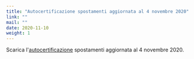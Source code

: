 ```yaml
---
title: "Autocertificazione spostamenti aggiornata al 4 novembre 2020"
link: ""
mail: ""
date: 2020-11-10
weight: 1
---
```


Scarica l'[autocertificazione](/documents/autocertificazione_per_gli_spostamenti_agg_4_11_2020.pdf/) spostamenti aggiornata al 4 novembre 2020.

